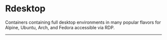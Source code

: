 # Rdesktop

Containers containing full desktop environments in many popular flavors for Alpine, Ubuntu, Arch, and Fedora accessible via RDP.

---